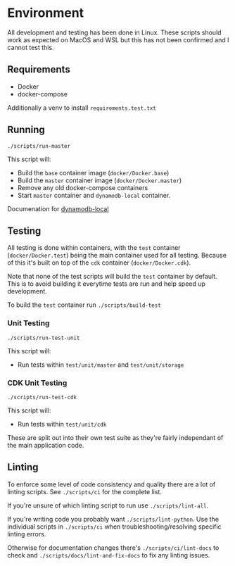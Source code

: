 # Environment

All development and testing has been done in Linux. These scripts should work as expected on MacOS and WSL but this has not been confirmed and I cannot test this.

## Requirements

- Docker
- docker-compose

Additionally a venv to install `requirements.test.txt`

## Running

`./scripts/run-master`

This script will:

- Build the `base` container image (`docker/Docker.base`)
- Build the `master` container image (`docker/Docker.master`)
- Remove any old docker-compose containers
- Start `master` container and `dynamodb-local` container.

Documenation for [dynamodb-local](https://docs.aws.amazon.com/amazondynamodb/latest/developerguide/DynamoDBLocal.html)

## Testing

All testing is done within containers, with the `test` container (`docker/Docker.test`) being the main container used for all testing.
Because of this it's built on top of the `cdk` container (`docker/Docker.cdk`).

Note that none of the test scripts will build the `test` container by default. This is to avoid building it everytime tests are run and help speed up development.

To build the `test` container run `./scripts/build-test`

### Unit Testing

`./scripts/run-test-unit`

This script will:

- Run tests within `test/unit/master` and `test/unit/storage`

### CDK Unit Testing

`./scripts/run-test-cdk`

This script will:

- Run tests within `test/unit/cdk`

These are split out into their own test suite as they're fairly independant of the main application code.

## Linting

To enforce some level of code consistency and quality there are a lot of linting scripts. See `./scripts/ci` for the complete list.

If you're unsure of which linting script to run use `./scripts/lint-all`.

If you're writing code you probably want `./scripts/lint-python`. Use the individual scripts in `./scripts/ci` when troubleshooting/resolving specific linting errors.

Otherwise for documentation changes there's `./scripts/ci/lint-docs` to check and `./scripts/docs/lint-and-fix-docs` to fix any linting issues.

